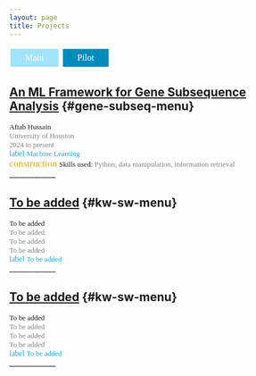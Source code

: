 ```yaml
---
layout: page
title: Projects  
---
```


<button class="button" onclick="gotoMainProjects()">Main</button>
<button class="button button2" >Pilot</button>

## [An ML Framework for Gene Subsequence Analysis](../project-gene-subseq/index.html) {#gene-subseq-menu}
<div style="font-family: 'Alata';">
    <span style="font-size: small;">Aftab Hussain<br></span>
    <span style="color: gray; font-size: small;">University of Houston
    <br>2024 to present<br></span> 
    <span class="material-symbols-outlined" style="color: #1ba2d6;">label</span>
    <span style="color: #1ba2d6; font-size: small;">Machine Learning</span>
    <br>
    <span class="material-symbols-outlined" style="font-size: 13pt; color: #d6ac16;">construction</span>  
    <span style="font-size: small;">Skills used:</span><span style="color: gray; font-size: small;"> Python, data manipulation, information retrieval</span>
</div>
_____________

## [To be added]() {#kw-sw-menu}
<div style="font-family: 'Alata';">
    <span style="font-size: small;">To be added <br></span>
    <span style="color: gray; font-size: small;">To be added<br> To be added<br>To be added<br></span> 
    <span class="material-symbols-outlined" style="color: #1ba2d6;">label</span>
    <span style="color: #1ba2d6; font-size: small;">To be added</span>
</div>
_____________

## [To be added]() {#kw-sw-menu}
<div style="font-family: 'Alata';">
    <span style="font-size: small;">To be added <br></span>
    <span style="color: gray; font-size: small;">To be added<br> To be added<br>To be added<br></span> 
    <span class="material-symbols-outlined" style="color: #1ba2d6;">label</span>
    <span style="color: #1ba2d6; font-size: small;">To be added</span>
</div>
_____________



<style>
.button {
  background-color:#a1e3fb; /* Main */
  border: none;
  color: white;
  padding: 7px 26px;
  text-align: center;
  text-decoration: none;
  display: inline-block;
  font-family: 'Alata';
  font-size: 16px;
  margin: 4px 2px;
  cursor: pointer;
}

.button2 {background-color:#008CBA;} /* Pilot  */
</style>

<script>
    function gotoMainProjects() {
        window.location.href = '../Projects/index.html'; 
    }
</script>
